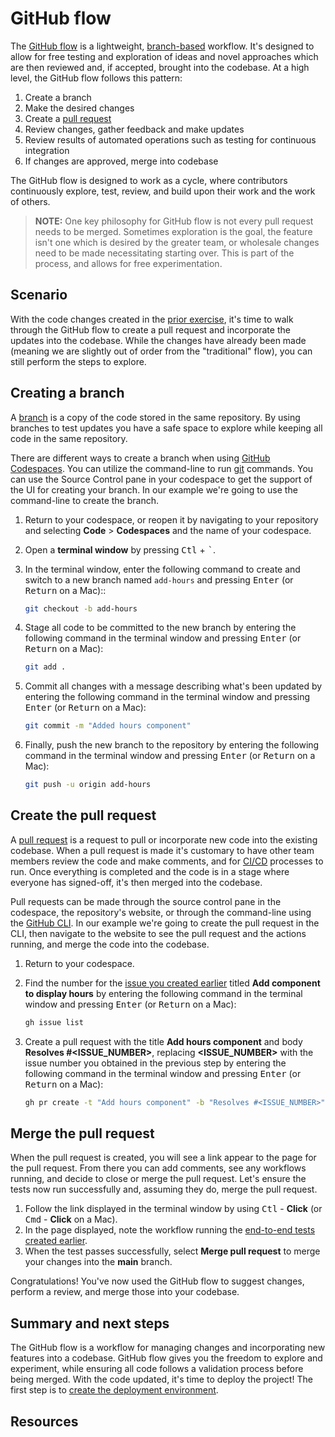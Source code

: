 # GitHub flow

The [GitHub flow](https://docs.github.com/en/get-started/quickstart/github-flow) is a lightweight, [branch-based](https://docs.github.com/en/pull-requests/collaborating-with-pull-requests/proposing-changes-to-your-work-with-pull-requests/about-branches) workflow. It's designed to allow for free testing and exploration of ideas and novel approaches which are then reviewed and, if accepted, brought into the codebase. At a high level, the GitHub flow follows this pattern:

1. Create a branch
1. Make the desired changes
1. Create a [pull request](https://docs.github.com/en/pull-requests/collaborating-with-pull-requests/proposing-changes-to-your-work-with-pull-requests/about-pull-requests)
1. Review changes, gather feedback and make updates
1. Review results of automated operations such as testing for continuous integration
1. If changes are approved, merge into codebase

The GitHub flow is designed to work as a cycle, where contributors continuously explore, test, review, and build upon their work and the work of others.

> **NOTE:** One key philosophy for GitHub flow is not every pull request needs to be merged. Sometimes exploration is the goal, the feature isn't one which is desired by the greater team, or wholesale changes need to be made necessitating starting over. This is part of the process, and allows for free experimentation.

## Scenario

With the code changes created in the [prior exercise](./5-coding.md), it's time to walk through the GitHub flow to create a pull request and incorporate the updates into the codebase. While the changes have already been made (meaning we are slightly out of order from the "traditional" flow), you can still perform the steps to explore.

## Creating a branch

A [branch](https://docs.github.com/en/pull-requests/collaborating-with-pull-requests/proposing-changes-to-your-work-with-pull-requests/about-branches) is a copy of the code stored in the same repository. By using branches to test updates you have a safe space to explore while keeping all code in the same repository.

There are different ways to create a branch when using [GitHub Codespaces](https://github.com/features/codespaces). You can utilize the command-line to run [git](https://git-scm.com/docs/git-branch) commands. You can use the Source Control pane in your codespace to get the support of the UI for creating your branch. In our example we're going to use the command-line to create the branch.

1. Return to your codespace, or reopen it by navigating to your repository and selecting **Code** > **Codespaces** and the name of your codespace.
1. Open a **terminal window** by pressing <kbd>Ctl</kbd> + <kbd>`</kbd>.
1. In the terminal window, enter the following command to create and switch to a new branch named `add-hours` and pressing <kbd>Enter</kbd> (or <kbd>Return</kbd> on a Mac)::

    ```bash
    git checkout -b add-hours
    ```

1. Stage all code to be committed to the new branch by entering the following command in the terminal window and pressing <kbd>Enter</kbd> (or <kbd>Return</kbd> on a Mac):

    ```bash
    git add .
    ```

1. Commit all changes with a message describing what's been updated by entering the following command in the terminal window and pressing <kbd>Enter</kbd> (or <kbd>Return</kbd> on a Mac):

    ```bash
    git commit -m "Added hours component"
    ```

1. Finally, push the new branch to the repository by entering the following command in the terminal window and pressing <kbd>Enter</kbd> (or <kbd>Return</kbd> on a Mac):

    ```bash
    git push -u origin add-hours
    ```

## Create the pull request

A [pull request](https://docs.github.com/en/pull-requests/collaborating-with-pull-requests/proposing-changes-to-your-work-with-pull-requests/about-pull-requests) is a request to pull or incorporate new code into the existing codebase. When a pull request is made it's customary to have other team members review the code and make comments, and for [CI/CD](https://resources.github.com/ci-cd/) processes to run. Once everything is completed and the code is in a stage where everyone has signed-off, it's then merged into the codebase.

Pull requests can be made through the source control pane in the codespace, the repository's website, or through the command-line using the [GitHub CLI](https://cli.github.com/). In our example we're going to create the pull request in the CLI, then navigate to the website to see the pull request and the actions running, and merge the code into the codebase.

1. Return to your codespace.
1. Find the number for the [issue you created earlier](./2-issues.md) titled **Add component to display hours** by entering the following command in the terminal window and pressing <kbd>Enter</kbd> (or <kbd>Return</kbd> on a Mac):

    ```bash
    gh issue list
    ```

1. Create a pull request with the title **Add hours component** and body **Resolves #\<ISSUE_NUMBER\>**, replacing **\<ISSUE_NUMBER\>** with the issue number you obtained in the previous step by entering the following command in the terminal window and pressing <kbd>Enter</kbd> (or <kbd>Return</kbd> on a Mac):

    ```bash
    gh pr create -t "Add hours component" -b "Resolves #<ISSUE_NUMBER>"
    ```

## Merge the pull request

When the pull request is created, you will see a link appear to the page for the pull request. From there you can add comments, see any workflows running, and decide to close or merge the pull request. Let's ensure the tests now run successfully and, assuming they do, merge the pull request.

1. Follow the link displayed in the terminal window by using <kbd>Ctl</kbd> - **Click** (or <kbd>Cmd</kbd> - **Click** on a Mac).
1. In the page displayed, note the workflow running the [end-to-end tests created earlier](./4-testing.md).
1. When the test passes successfully, select **Merge pull request** to merge your changes into the **main** branch.

Congratulations! You've now used the GitHub flow to suggest changes, perform a review, and merge those into your codebase.

## Summary and next steps

The GitHub flow is a workflow for managing changes and incorporating new features into a codebase. GitHub flow gives you the freedom to explore and experiment, while ensuring all code follows a validation process before being merged. With the code updated, it's time to deploy the project! The first step is to [create the deployment environment](./7-create-environment.md).

## Resources